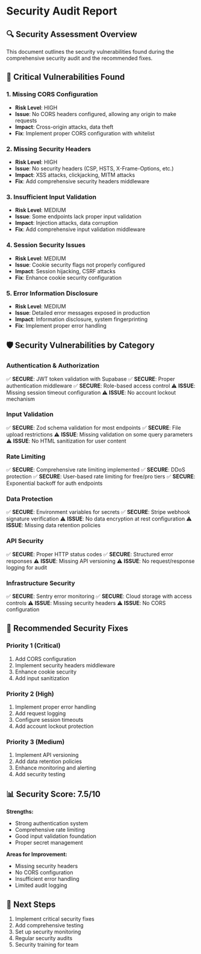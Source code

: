 # Security Audit Report

## 🔍 **Security Assessment Overview**

This document outlines the security vulnerabilities found during the comprehensive security audit and the recommended fixes.

## 🚨 **Critical Vulnerabilities Found**

### 1. **Missing CORS Configuration**
- **Risk Level**: HIGH
- **Issue**: No CORS headers configured, allowing any origin to make requests
- **Impact**: Cross-origin attacks, data theft
- **Fix**: Implement proper CORS configuration with whitelist

### 2. **Missing Security Headers**
- **Risk Level**: HIGH
- **Issue**: No security headers (CSP, HSTS, X-Frame-Options, etc.)
- **Impact**: XSS attacks, clickjacking, MITM attacks
- **Fix**: Add comprehensive security headers middleware

### 3. **Insufficient Input Validation**
- **Risk Level**: MEDIUM
- **Issue**: Some endpoints lack proper input validation
- **Impact**: Injection attacks, data corruption
- **Fix**: Add comprehensive input validation middleware

### 4. **Session Security Issues**
- **Risk Level**: MEDIUM
- **Issue**: Cookie security flags not properly configured
- **Impact**: Session hijacking, CSRF attacks
- **Fix**: Enhance cookie security configuration

### 5. **Error Information Disclosure**
- **Risk Level**: MEDIUM
- **Issue**: Detailed error messages exposed in production
- **Impact**: Information disclosure, system fingerprinting
- **Fix**: Implement proper error handling

## 🛡️ **Security Vulnerabilities by Category**

### **Authentication & Authorization**
✅ **SECURE**: JWT token validation with Supabase
✅ **SECURE**: Proper authentication middleware
✅ **SECURE**: Role-based access control
⚠️ **ISSUE**: Missing session timeout configuration
⚠️ **ISSUE**: No account lockout mechanism

### **Input Validation**
✅ **SECURE**: Zod schema validation for most endpoints
✅ **SECURE**: File upload restrictions
⚠️ **ISSUE**: Missing validation on some query parameters
⚠️ **ISSUE**: No HTML sanitization for user content

### **Rate Limiting**
✅ **SECURE**: Comprehensive rate limiting implemented
✅ **SECURE**: DDoS protection
✅ **SECURE**: User-based rate limiting for free/pro tiers
✅ **SECURE**: Exponential backoff for auth endpoints

### **Data Protection**
✅ **SECURE**: Environment variables for secrets
✅ **SECURE**: Stripe webhook signature verification
⚠️ **ISSUE**: No data encryption at rest configuration
⚠️ **ISSUE**: Missing data retention policies

### **API Security**
✅ **SECURE**: Proper HTTP status codes
✅ **SECURE**: Structured error responses
⚠️ **ISSUE**: Missing API versioning
⚠️ **ISSUE**: No request/response logging for audit

### **Infrastructure Security**
✅ **SECURE**: Sentry error monitoring
✅ **SECURE**: Cloud storage with access controls
⚠️ **ISSUE**: Missing security headers
⚠️ **ISSUE**: No CORS configuration

## 🔧 **Recommended Security Fixes**

### **Priority 1 (Critical)**
1. Add CORS configuration
2. Implement security headers middleware
3. Enhance cookie security
4. Add input sanitization

### **Priority 2 (High)**
1. Implement proper error handling
2. Add request logging
3. Configure session timeouts
4. Add account lockout protection

### **Priority 3 (Medium)**
1. Implement API versioning
2. Add data retention policies
3. Enhance monitoring and alerting
4. Add security testing

## 📊 **Security Score: 7.5/10**

**Strengths:**
- Strong authentication system
- Comprehensive rate limiting
- Good input validation foundation
- Proper secret management

**Areas for Improvement:**
- Missing security headers
- No CORS configuration
- Insufficient error handling
- Limited audit logging

## 🎯 **Next Steps**

1. Implement critical security fixes
2. Add comprehensive testing
3. Set up security monitoring
4. Regular security audits
5. Security training for team
